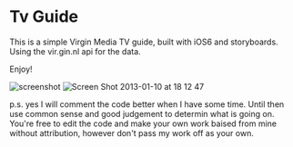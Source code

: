 Tv Guide
=======

This is a simple Virgin Media TV guide, built with iOS6 and storyboards. Using the vir.gin.nl api for the data.

Enjoy!

![screenshot](https://f.cloud.github.com/assets/1190146/57614/db996f7c-5b50-11e2-9247-ecc65c0b3ee3.png)
![Screen Shot 2013-01-10 at 18 12 47](https://f.cloud.github.com/assets/1190146/57621/643a95b8-5b51-11e2-9e3c-814bd75c9858.png)

p.s. yes I will comment the code better when I have some time. Until then use common sense and good judgement to determin what is going on. You're free to edit the code and make your own work baised from mine without attribution, however don't pass my work off as your own.  
